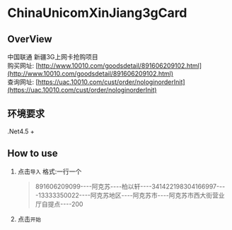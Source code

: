 # ChinaUnicomXinJiang3gCard #

## OverView ##
中国联通 新疆3G上网卡抢购项目  
购买网址: [http://www.10010.com/goodsdetail/891606209102.html](http://www.10010.com/goodsdetail/891606209102.html)  
查询网址: [https://uac.10010.com/cust/order/nologinorderInit](https://uac.10010.com/cust/order/nologinorderInit)


## 环境要求 ##
.Net4.5 +

## How to use ##
1. 点击`导入`  格式:一行一个

    > 891606209099----阿克苏----柏以轩----341422198304166997----13333350022----阿克苏地区----阿克苏市----阿克苏市西大街营业厅自提点----200
2. 点击`开始`
